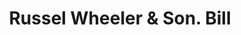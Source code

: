 ---
doi: 10.7916/D8Z04M6C
date_other: '1890'
date_other_textual: 1890-1899
form: printed ephemera
genre:
- Invoices
name:
- Russel Wheeler & Son
object_in_context_url: https://biggert.cul.columbia.edu/items/view/ave_biggert_01224
subject_hierarchical_geographic:
- Utica, New York, United States
subject_name:
- Russel Wheeler & Son
title: Russel Wheeler & Son. Bill
sort_title: Russel Wheeler & Son. Bill
call_number: ave_biggert_01224
coordinates:
- 43.094722222222224,-75.27583333333334
pid: ave_biggert_01224
identifiers: ave_biggert_01224
thumbnail: https://derivativo-1.library.columbia.edu/iiif/2/ldpd:343340/full/!256,256/0/native.jpg
permalink: "/biggert/ave_biggert_01224/"
layout: iiif-image-page
---